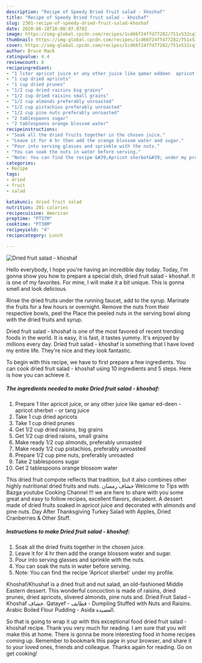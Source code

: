 ```yaml
---
description: "Recipe of Speedy Dried fruit salad - khoshaf"
title: "Recipe of Speedy Dried fruit salad - khoshaf"
slug: 2301-recipe-of-speedy-dried-fruit-salad-khoshaf
date: 2020-06-18T16:08:07.078Z
image: https://img-global.cpcdn.com/recipes/1cd66f24ffd77282/751x532cq70/dried-fruit-salad-khoshaf-recipe-main-photo.jpg
thumbnail: https://img-global.cpcdn.com/recipes/1cd66f24ffd77282/751x532cq70/dried-fruit-salad-khoshaf-recipe-main-photo.jpg
cover: https://img-global.cpcdn.com/recipes/1cd66f24ffd77282/751x532cq70/dried-fruit-salad-khoshaf-recipe-main-photo.jpg
author: Bruce Mack
ratingvalue: 4.4
reviewcount: 8
recipeingredient:
- "1 liter apricot juice or any other juice like qamar eddeen  apricot sherbet  or tang juice"
- "1 cup dried apricots"
- "1 cup dried prunes"
- "1/2 cup dried raisins big grains"
- "1/2 cup dried raisins small grains"
- "1/2 cup almonds preferably unroasted"
- "1/2 cup pistachios preferably unroasted"
- "1/2 cup pine nuts preferably unroasted"
- "2 tablespoons sugar"
- "2 tablespoons orange blossom water"
recipeinstructions:
- "Soak all the dried fruits together in the chosen juice."
- "Leave it for 4 hr then add the orange blossom water and sugar."
- "Pour into serving glasses and sprinkle with the nuts."
- "You can soak the nuts in water before serving."
- "Note: You can find the recipe &#39;Apricot sherbet&#39; under my profile."
categories:
- Recipe
tags:
- dried
- fruit
- salad

katakunci: dried fruit salad 
nutrition: 201 calories
recipecuisine: American
preptime: "PT37M"
cooktime: "PT30M"
recipeyield: "4"
recipecategory: Lunch

---
```



![Dried fruit salad - khoshaf](https://img-global.cpcdn.com/recipes/1cd66f24ffd77282/751x532cq70/dried-fruit-salad-khoshaf-recipe-main-photo.jpg)

Hello everybody, I hope you're having an incredible day today. Today, I'm gonna show you how to prepare a special dish, dried fruit salad - khoshaf. It is one of my favorites. For mine, I will make it a bit unique. This is gonna smell and look delicious.

Rinse the dried fruits under the running faucet, add to the syrup. Marinate the fruits for a few hours or overnight. Remove the nuts from their respective bowls, peel the Place the peeled nuts in the serving bowl along with the dried fruits and syrup.

Dried fruit salad - khoshaf is one of the most favored of recent trending foods in the world. It is easy, it is fast, it tastes yummy. It's enjoyed by millions every day. Dried fruit salad - khoshaf is something that I have loved my entire life. They're nice and they look fantastic.


To begin with this recipe, we have to first prepare a few ingredients. You can cook dried fruit salad - khoshaf using 10 ingredients and 5 steps. Here is how you can achieve it.

<!--inarticleads1-->

##### The ingredients needed to make Dried fruit salad - khoshaf:

1. Prepare 1 liter apricot juice, or any other juice like qamar ed-deen - apricot sherbet - or tang juice
1. Take 1 cup dried apricots
1. Take 1 cup dried prunes
1. Get 1/2 cup dried raisins, big grains
1. Get 1/2 cup dried raisins, small grains
1. Make ready 1/2 cup almonds, preferably unroasted
1. Make ready 1/2 cup pistachios, preferably unroasted
1. Prepare 1/2 cup pine nuts, preferably unroasted
1. Take 2 tablespoons sugar
1. Get 2 tablespoons orange blossom water


This dried fruit compote reflects that tradition, but it also combines other highly nutritional dried fruits and nuts. خشاف رمضان Welcome to Tips with Bazga youtube Cooking Channel !!! we are here to share with you some great and easy to follow recipes, excellent flavors, decadent. A dessert made of dried fruits soaked in apricot juice and decorated with almonds and pine nuts. Day After Thanksgiving Turkey Salad with Apples, Dried Cranberries &amp; Other Stuff. 

<!--inarticleads2-->

##### Instructions to make Dried fruit salad - khoshaf:

1. Soak all the dried fruits together in the chosen juice.
1. Leave it for 4 hr then add the orange blossom water and sugar.
1. Pour into serving glasses and sprinkle with the nuts.
1. You can soak the nuts in water before serving.
1. Note: You can find the recipe &#39;Apricot sherbet&#39; under my profile.


Khoshaf/Khushaf is a dried fruit and nut salad, an old-fashioned Middle Eastern dessert. This wonderful concoction is made of raisins, dried prunes, dried apricots, slivered almonds, pine nuts and. Dried Fruit Salad - Khoshaf خشاف. Qatayef - قطايف - Dumpling Stuffed with Nuts and Raisins. Arabic Boiled Flour Pudding - Asida العصيدة. 

So that is going to wrap it up with this exceptional food dried fruit salad - khoshaf recipe. Thank you very much for reading. I am sure that you will make this at home. There is gonna be more interesting food in home recipes coming up. Remember to bookmark this page in your browser, and share it to your loved ones, friends and colleague. Thanks again for reading. Go on get cooking!
